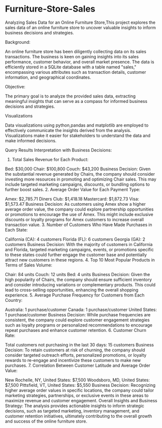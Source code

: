 # Furniture-Store-Sales
Analyzing Sales Data for an Online Furniture Store,This project explores the sales data of an online furniture store to uncover valuable insights to inform business decisions and strategies.

Background:

An online furniture store has been diligently collecting data on its sales transactions. The business is keen on gaining insights into its sales performance, customer behavior, and overall market presence. The data is efficiently stored in a SQLite database with a table named "sales," encompassing various attributes such as transaction details, customer information, and geographical coordinates.

Objective:

The primary goal is to analyze the provided sales data, extracting meaningful insights that can serve as a compass for informed business decisions and strategies.


Visualizations

Data visualizations using python,pandas and matplotlib are employed to effectively communicate the insights derived from the analysis. Visualizations make it easier for stakeholders to understand the data and make informed decisions.

Query Results Interpretation with Business Decisions:
1. Total Sales Revenue for Each Product:

Bed: $30,000
Chair: $100,800
Couch: $43,200
Business Decision: Given the substantial revenue generated by Chairs, the company should consider investing more resources in promoting and optimizing Chair sales. This may include targeted marketing campaigns, discounts, or bundling options to further boost sales.
2. Average Order Value for Each Payment Type:

Amex: $2,785.71
Diners Club: $1,418.18
Mastercard: $1,872.73
Visa: $1,573.47
Business Decision: As customers using Amex show a higher average order value, the company could explore partnership opportunities or promotions to encourage the use of Amex. This might include exclusive discounts or loyalty programs for Amex customers to increase overall transaction value.
3. Number of Customers Who Have Made Purchases in Each State:

California (CA): 4 customers
Florida (FL): 6 customers
Georgia (GA): 2 customers
Business Decision: With the majority of customers in California and Florida, targeted marketing campaigns, events, or promotions specific to these states could further engage the customer base and potentially attract new customers in these regions.
4. Top 10 Most Popular Products in Terms of Sales Volume:

Chair: 84 units
Couch: 12 units
Bed: 4 units
Business Decision: Given the high popularity of Chairs, the company should ensure sufficient inventory and consider introducing variations or complementary products. This could lead to cross-selling opportunities, enhancing the overall shopping experience.
5. Average Purchase Frequency for Customers from Each Country:

Australia: 1 purchase/customer
Canada: 1 purchase/customer
United States: 1 purchase/customer
Business Decision: While purchase frequencies are consistent, the company could explore customer engagement strategies such as loyalty programs or personalized recommendations to encourage repeat purchases and enhance customer retention.
6. Customer Churn Rate:

Total customers not purchasing in the last 30 days: 15 customers
Business Decision: To retain customers at risk of churning, the company should consider targeted outreach efforts, personalized promotions, or loyalty rewards to re-engage and incentivize these customers to make new purchases.
7. Correlation Between Customer Latitude and Average Order Value:

New Rochelle, NY, United States: $7,500
Woodsboro, MD, United States: $7,500
Pittsfield, VT, United States: $5,550
Business Decision: Recognizing higher average order values in specific locations, the company could tailor marketing strategies, partnerships, or exclusive events in these areas to maximize revenue and customer engagement.
Overall Insights and Business Strategy:
The analysis provides actionable insights to inform strategic decisions, such as targeted marketing, inventory management, and customer retention initiatives, ultimately contributing to the overall growth and success of the online furniture store.


